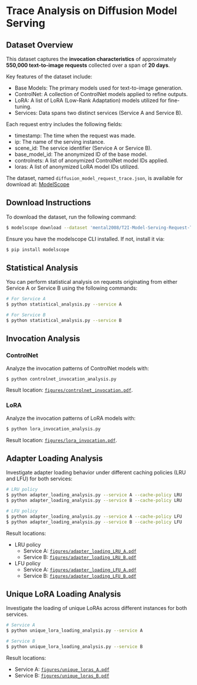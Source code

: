 # Trace Analysis on Diffusion Model Serving

## Dataset Overview

This dataset captures the **invocation characteristics** of approximately **550,000 text-to-image requests** collected over a span of **20 days**.

Key features of the dataset include:
- Base Models: The primary models used for text-to-image generation.
- ControlNet: A collection of ControlNet models applied to refine outputs.
- LoRA: A list of LoRA (Low-Rank Adaptation) models utilized for fine-tuning.
- Services: Data spans two distinct services (Service A and Service B).

Each request entry includes the following fields:
- timestamp: The time when the request was made.
- ip: The name of the serving instance.
- scene_id: The service identifier (Service A or Service B).
- base_model_id: The anonymized ID of the base model.
- controlnets: A list of anonymized ControlNet model IDs applied.
- loras: A list of anonymized LoRA model IDs utilized.

The dataset, named `diffusion_model_request_trace.json`, is available for download at: [ModelScope](https://modelscope.cn/datasets/mental2008/T2I-Model-Serving-Request-Trace)

## Download Instructions

To download the dataset, run the following command:

```bash
$ modelscope download --dataset 'mental2008/T2I-Model-Serving-Request-Trace' diffusion_model_request_trace.json --local_dir .
```

Ensure you have the modelscope CLI installed. If not, install it via:

```bash
$ pip install modelscope
```

## Statistical Analysis

You can perform statistical analysis on requests originating from either Service A or Service B using the following commands:

```bash
# For Service A
$ python statistical_analysis.py --service A

# For Service B
$ python statistical_analysis.py --service B
```

## Invocation Analysis

### ControlNet

Analyze the invocation patterns of ControlNet models with:

```bash
$ python controlnet_invocation_analysis.py
```

Result location: [`figures/controlnet_invocation.pdf`](./figures/controlnet_invocation.pdf).

### LoRA

Analyze the invocation patterns of LoRA models with:

```bash
$ python lora_invocation_analysis.py
```

Result location: [`figures/lora_invocation.pdf`](./figures/lora_invocation.pdf).

## Adapter Loading Analysis

Investigate adapter loading behavior under different caching policies (LRU and LFU) for both services:

```bash
# LRU policy
$ python adapter_loading_analysis.py --service A --cache-policy LRU
$ python adapter_loading_analysis.py --service B --cache-policy LRU

# LFU policy
$ python adapter_loading_analysis.py --service A --cache-policy LFU
$ python adapter_loading_analysis.py --service B --cache-policy LFU
```

Result locations:
- LRU policy
  - Service A: [`figures/adapter_loading_LRU_A.pdf`](./figures/adapter_loading_LRU_A.pdf)
  - Service B: [`figures/adapter_loading_LRU_B.pdf`](./figures/adapter_loading_LRU_B.pdf)
- LFU policy
  - Service A: [`figures/adapter_loading_LFU_A.pdf`](./figures/adapter_loading_LFU_A.pdf)
  - Service B: [`figures/adapter_loading_LFU_B.pdf`](./figures/adapter_loading_LFU_B.pdf)

## Unique LoRA Loading Analysis

Investigate the loading of unique LoRAs across different instances for both services.

```bash
# Service A
$ python unique_lora_loading_analysis.py --service A

# Service B
$ python unique_lora_loading_analysis.py --service B
```

Result locations:
- Service A: [`figures/unique_loras_A.pdf`](./figures/unique_loras_A.pdf)
- Service B: [`figures/unique_loras_B.pdf`](./figures/unique_loras_B.pdf)
